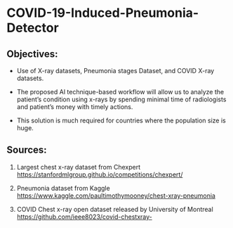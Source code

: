 # COVID-19-Induced-Pneumonia-Detector

## Objectives:

* Use of X-ray datasets, Pneumonia stages Dataset, and COVID X-ray datasets.

* The proposed AI technique-based workflow will allow us to analyze the patient’s condition using x-rays by spending minimal time of radiologists and patient’s money with timely actions.

* This solution is much required for countries where the population size is huge.

## Sources:

1. Largest chest x-ray dataset from Chexpert
   https://stanfordmlgroup.github.io/competitions/chexpert/ 
   
2. Pneumonia dataset from Kaggle 
   https://www.kaggle.com/paultimothymooney/chest-xray-pneumonia

3. COVID Chest x-ray open dataset released by University of Montreal
   https://github.com/ieee8023/covid-chestxray-



